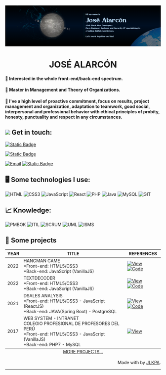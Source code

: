 ![Header](/banner-github.png)

<div align = "center"> <h1>JOSÉ ALARCÓN</h1></div>


#### 🎯 Interested in the whole front-end/back-end spectrum.
#### 🎯 Master in Management and Theory of Organizations.
#### 🎯 I've a high level of proactive commitment, focus on results, project management and organization, adaptation to teamwork, good social, interpersonal and professional behavior with ethical principles of probity, honesty, punctuality and respect in any circumstances.

<h2>
    <a href="https:/jose-alarcon.com">
     <img width="40px" src="https://jose-alarcon.com/assets/midia/p1.webp"></a>
    <span> Get in touch:</span>
</h2>


[![Static Badge](https://img.shields.io/badge/SITE%20PORTF%C3%93LIO-0?style=for-the-badge&logo=esri&logoColor=%230A66C2&color=%23F3F2F0&link=https%3A%2F%2Fjose-alarcon.com%2F)](https://jose-alarcon.com/)

[![Static Badge](https://img.shields.io/badge/linkedin-0?style=for-the-badge&logo=linkedin&logoColor=%230A66C2&color=%23F3F2F0&link=https%3A%2F%2Fwww.linkedin.com%2Fin%2Fjose-alarcon-71a5b8241%2F)](https://www.linkedin.com/in/jose-alarcon-71a5b8241/)

[![Email](https://img.shields.io/badge/gmail-1?style=for-the-badge&logo=gmail&logoColor=%23EE4132&color=%23F3F2F0)](mailto:dev-josealarcon@gmail.com)
[![Static Badge](https://img.shields.io/badge/EMAIL%20PROFESSIONAL-1?style=for-the-badge&logo=airplayvideo&logoColor=%23EE4132&color=%23F3F2F0)](mailto:info@jose-alarcon.com)


## 🖥️ Some technologies I use:
![HTML](https://img.shields.io/badge/HTML%205-E34F26?style=for-the-badge&logo=html5&logoColor=white)
![CSS3](https://img.shields.io/badge/CSS%203-1572B6?style=for-the-badge&logo=css3&logoColor=white)
![JavaScript](https://img.shields.io/badge/JavaScript-323330?style=for-the-badge&logo=javascript&logoColor=F7DF1E)
![React](https://img.shields.io/badge/React-20232A?style=for-the-badge&logo=react&logoColor=61DAFB)
![PHP](https://img.shields.io/badge/PHP-1?style=for-the-badge&logo=PHP&logoColor=%23FFF&color=%237377AD)
![Java](https://img.shields.io/badge/JAVA-7?style=for-the-badge&color=%23E26600)
![MySQL](https://img.shields.io/badge/MYSQL-1?style=for-the-badge&logo=MYSQL&logoColor=%23FFF&color=%234F7D9B)
![GIT](https://img.shields.io/badge/Git-F05032?style=for-the-badge&logo=git&logoColor=white)


## 📈 Knowledge:
![PMBOK](https://img.shields.io/badge/PMBOK%207th-1?style=for-the-badge&color=%23000)
![ITIL](https://img.shields.io/badge/ITIL%20v4-1?style=for-the-badge&color=%23000)
![SCRUM](https://img.shields.io/badge/ITIL-1?style=for-the-badge&color=%23000)
![UML](https://img.shields.io/badge/uml-1?style=for-the-badge&color=%23000)
![ISMS](https://img.shields.io/badge/ISMS-1?style=for-the-badge&color=%23000)


## 📁 Some projects


<table align="center">
  <thead>
    <tr>
      <th><center>YEAR</center></th>
      <th><center>TITLE</center></th>
      <th>REFERENCES</th>
    </tr>
  </thead>
  <tbody>
    <tr>
      <td>2022</td>
      <td>HANGMAN GAME <br>
      *Front-end: HTML5/CSS3 <br>  *Back-end: JavaScript (VanillaJS)
      </td>
      <td><a href="https://dev-josealarcon.github.io/HangmanGame-OracleONE.Alura/" target="_blank"> <img alt="View" src="https://img.shields.io/badge/VIEW-0?style=for-the-badge&color=%2300B5DC"></a> 
      <a href="https://github.com/dev-josealarcon/HangmanGame-OracleONE.Alura" target="_blank"> <img alt="Code" src="https://img.shields.io/badge/CODE-0?style=for-the-badge&color=%230A3871"></a> 
      </td>
    </tr>
    <tr>
      <td>2022</td>
      <td>TEXTDECODER <br>
      *Front-end: HTML5/CSS3 <br>  *Back-end: JavaScript (VanillaJS)
      </td>
      <td><a href="https://dev-josealarcon.github.io/TextDecoder-OracleONE.Alura/" target="_blank"> <img alt="View" src="https://img.shields.io/badge/VIEW-0?style=for-the-badge&color=%2300B5DC"></a> 
      <a href="https://github.com/dev-josealarcon/TextDecoder-OracleONE.Alura" target="_blank"> <img alt="Code" src="https://img.shields.io/badge/CODE-0?style=for-the-badge&color=%230A3871"></a> 
      </td>
    </tr>
    <tr>
      <td>2021</td>
      <td>DSALES ANALYSIS <br>
      *Front-end: HTML5/CSS3 - JavaScript (ReactJS) <br>  *Back-end: JAVA(Spring Boot) - PostgreSQL
      </td>
      <td><a href="https://josealarcon-dsales-analysis.netlify.app/" target="_blank"> <img alt="View" src="https://img.shields.io/badge/VIEW-0?style=for-the-badge&color=%2300B5DC"></a> 
      <a href="https://github.com/dev-josealarcon/DSales-Analysis" target="_blank"> <img alt="Code" src="https://img.shields.io/badge/CODE-0?style=for-the-badge&color=%230A3871"></a> 
      </td>
    </tr>
    <tr>
      <td>2017</td>
      <td>WEB SYSTEM - INTRANET <br>
      COLEGIO PROFESIONAL DE PROFESORES DEL PERÚ <br>
      *Front-end: HTML5/CSS3 - JavaScript (VanillaJS)<br>
      *Back-end: PHP7 - MySQL
      </td>
      <td><a href="https://vimeo.com/618473602" target="_blank"> <img alt="View" src="https://img.shields.io/badge/VIEW-0?style=for-the-badge&color=%2300B5DC"></a>
    </tr>
  </tbody>
  <tfoot>
    <tr>
    <td colspan="3"><div align = "center"> <a alt="More..." href="https://jose-alarcon.com/#projects/" target="_blank"> MORE PROJECTS...</a> </div>
    </td>
    </tr>
  </tfoot>
</table>






<div align="right">Made with by <a href="https://jose-alarcon.com" target="_blank">JLKPA</a>.</div>

---
